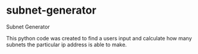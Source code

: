 # subnet-generator
Subnet Generator

This python code was created to find a users input and calculate how many subnets the particular ip address is able to make.

